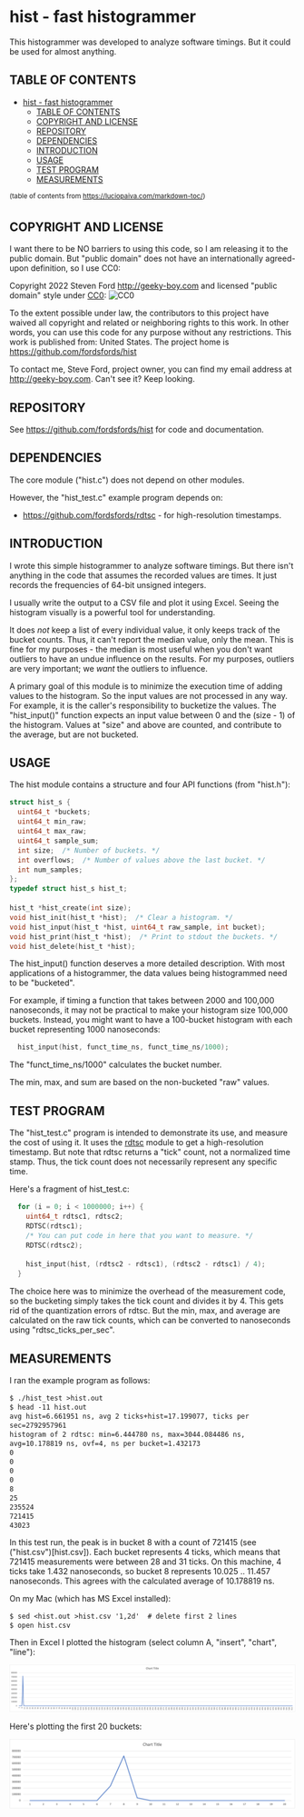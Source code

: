 # hist - fast histogrammer

This histogrammer was developed to analyze software timings.
But it could be used for almost anything.

## TABLE OF CONTENTS

- [hist - fast histogrammer](#hist---fast-histogrammer)
  - [TABLE OF CONTENTS](#table-of-contents)
  - [COPYRIGHT AND LICENSE](#copyright-and-license)
  - [REPOSITORY](#repository)
  - [DEPENDENCIES](#dependencies)
  - [INTRODUCTION](#introduction)
  - [USAGE](#usage)
  - [TEST PROGRAM](#test-program)
  - [MEASUREMENTS](#measurements)

<sup>(table of contents from https://luciopaiva.com/markdown-toc/)</sup>

## COPYRIGHT AND LICENSE

I want there to be NO barriers to using this code, so I am releasing it to the public domain.
But "public domain" does not have an internationally agreed-upon definition, so I use CC0:

Copyright 2022 Steven Ford http://geeky-boy.com and licensed
"public domain" style under
[CC0](http://creativecommons.org/publicdomain/zero/1.0/):
![CC0](https://licensebuttons.net/p/zero/1.0/88x31.png "CC0")

To the extent possible under law, the contributors to this project have
waived all copyright and related or neighboring rights to this work.
In other words, you can use this code for any purpose without any
restrictions.  This work is published from: United States.  The project home
is https://github.com/fordsfords/hist

To contact me, Steve Ford, project owner, you can find my email address
at http://geeky-boy.com.  Can't see it?  Keep looking.

## REPOSITORY

See https://github.com/fordsfords/hist for code and documentation.

## DEPENDENCIES

The core module ("hist.c") does not depend on other modules.

However, the "hist_test.c" example program depends on:
* https://github.com/fordsfords/rdtsc - for high-resolution timestamps.

## INTRODUCTION

I wrote this simple histogrammer to analyze software timings.
But there isn't anything in the code that assumes the recorded values are times.
It just records the frequencies of 64-bit unsigned integers.

I usually write the output to a CSV file and plot it using Excel.
Seeing the histogram visually is a powerful tool for understanding.

It does *not* keep a list of every individual value,
it only keeps track of the bucket counts.
Thus, it can't report the median value, only the mean.
This is fine for my purposes - the median is most useful when you don't want
outliers to have an undue influence on the results.
For my purposes, outliers are very important;
we *want* the outliers to influence.

A primary goal of this module is to minimize the execution time of adding
values to the histogram.
So the input values are not processed in any way.
For example, it is the caller's responsibility to bucketize the values.
The "hist_input()" function expects an input value between 0 and the (size - 1)
of the histogram.
Values at "size" and above are counted, and contribute to the average,
but are not bucketed.

## USAGE

The hist module contains a structure and four API functions
(from "hist.h"):
````C
struct hist_s {
  uint64_t *buckets;
  uint64_t min_raw;
  uint64_t max_raw;
  uint64_t sample_sum;
  int size;  /* Number of buckets. */
  int overflows;  /* Number of values above the last bucket. */
  int num_samples;
};
typedef struct hist_s hist_t;

hist_t *hist_create(int size);
void hist_init(hist_t *hist);  /* Clear a histogram. */
void hist_input(hist_t *hist, uint64_t raw_sample, int bucket);
void hist_print(hist_t *hist);  /* Print to stdout the buckets. */
void hist_delete(hist_t *hist);
````

The hist_input() function deserves a more detailed description.
With most applications of a histogrammer, the data values being
histogrammed need to be "bucketed".

For example,
if timing a function that takes between 2000 and 100,000 nanoseconds,
it may not be practical to make your histogram size 100,000 buckets.
Instead, you might want to have a 100-bucket histogram with each bucket
representing 1000 nanoseconds:
````C
  hist_input(hist, funct_time_ns, funct_time_ns/1000);
````
The "funct_time_ns/1000" calculates the bucket number.

The min, max, and sum are based on the non-bucketed "raw" values.

## TEST PROGRAM

The "hist_test.c" program is intended to demonstrate its use,
and measure the cost of using it.
It uses the [rdtsc](https://github.com/fordsfords/rdtsc) module to get
a high-resolution timestamp.
But note that rdtsc returns a "tick" count, not a normalized time stamp.
Thus, the tick count does not necessarily represent any specific time.

Here's a fragment of hist_test.c:
````C
  for (i = 0; i < 1000000; i++) {
    uint64_t rdtsc1, rdtsc2;
    RDTSC(rdtsc1);
    /* You can put code in here that you want to measure. */
    RDTSC(rdtsc2);

    hist_input(hist, (rdtsc2 - rdtsc1), (rdtsc2 - rdtsc1) / 4);
  }
````
The choice here was to minimize the overhead of the measurement code,
so the bucketing simply takes the tick count and divides it by 4.
This gets rid of the quantization errors of rdtsc.
But the min, max, and average are calculated on the raw tick counts,
which can be converted to nanoseconds using "rdtsc_ticks_per_sec".

## MEASUREMENTS

I ran the example program as follows:
````
$ ./hist_test >hist.out
$ head -11 hist.out
avg hist=6.661951 ns, avg 2 ticks+hist=17.199077, ticks per sec=2792957961
histogram of 2 rdtsc: min=6.444780 ns, max=3044.084486 ns, avg=10.178819 ns, ovf=4, ns per bucket=1.432173
0
0
0
0
8
25
235524
721415
43023
````

In this test run, the peak is in bucket 8 with a count of 721415
(see ("hist.csv")[hist.csv]).
Each bucket represents 4 ticks, which means that 721415 measurements were
between 28 and 31 ticks.
On this machine, 4 ticks take 1.432 nanoseconds,
so bucket 8 represents 10.025 .. 11.457 nanoseconds.
This agrees with the calculated average of 10.178819 ns.

On my Mac (which has MS Excel installed):
````
$ sed <hist.out >hist.csv '1,2d'  # delete first 2 lines
$ open hist.csv
````

Then in Excel I plotted the histogram (select column A, "insert",
"chart", "line"):

![example histogram](hist.png)

Here's plotting the first 20 buckets:

![example histogram 2](hist2.png)
